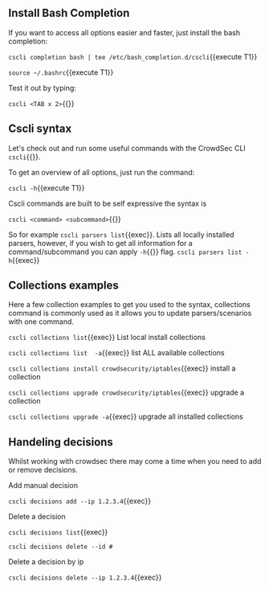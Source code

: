 ## Install Bash Completion

If you want to access all options easier and faster, just install the bash completion:

`cscli completion bash | tee /etc/bash_completion.d/cscli`{{execute T1}}

`source ~/.bashrc`{{execute T1}}

Test it out by typing: 

`cscli <TAB x 2>`{{}}

## Cscli syntax

Let's check out and run some useful commands with the CrowdSec CLI `cscli`{{}}.

To get an overview of all options, just run the command:

`cscli -h`{{execute T1}}

Cscli commands are built to be self expressive the syntax is

`cscli <command> <subcommand>`{{}}

So for example `cscli parsers list`{{exec}}. Lists all locally installed parsers, however, if you wish to get all information for a command/subcommand you can apply `-h`{{}} flag. `cscli parsers list -h`{{exec}}

## Collections examples

Here a few collection examples to get you used to the syntax, collections command is commonly used as it allows you to update parsers/scenarios with one command.

`cscli collections list`{{exec}} List local install collections

`cscli collections list  -a`{{exec}} list ALL available collections

`cscli collections install crowdsecurity/iptables`{{exec}} install a collection

`cscli collections upgrade crowdsecurity/iptables`{{exec}} upgrade a collection

`cscli collections upgrade -a`{{exec}} upgrade all installed collections

## Handeling decisions

Whilst working with crowdsec there may come a time when you need to add or remove decisions.

Add manual decision

`cscli decisions add --ip 1.2.3.4`{{exec}}

Delete a decision

`cscli decisions list`{{exec}}

`cscli decisions delete --id #`

Delete a decision by ip

`cscli decisions delete --ip 1.2.3.4`{{exec}}